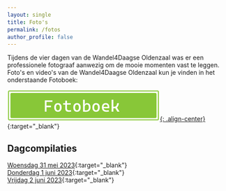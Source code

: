 ```yaml
---
layout: single
title: Foto's
permalink: /fotos
author_profile: false
---
```


Tijdens de vier dagen van de Wandel4Daagse Oldenzaal was er een professionele fotograaf aanwezig om de mooie momenten vast te leggen. Foto's en video's van de Wandel4Daagse Oldenzaal kun je vinden in het onderstaande Fotoboek:    
 
[![Fotoboek openen](/assets/images/Fotoboek.png){: .align-center}](https://1drv.ms/f/s!Ai7lIbtzabc-jTtMEaxlZDwbS8yU?e=g821Pq){:target="_blank"}  

## Dagcompilaties

[Woensdag 31 mei 2023](https://onedrive.live.com/?authkey=%21AEwRrGVkPBtLzJQ&cid=3EB76973BB21E52E&sb=size&sd=2&id=3EB76973BB21E52E%214514&parId=3EB76973BB21E52E%211726&o=OneUp){:target="_blank"}  
[Donderdag 1 juni 2023](https://onedrive.live.com/?authkey=%21AEwRrGVkPBtLzJQ&cid=3EB76973BB21E52E&id=3EB76973BB21E52E%214515&parId=3EB76973BB21E52E%211727&o=OneUp){:target="_blank"}  
[Vrijdag 2 juni 2023](https://onedrive.live.com/?authkey=%21AEwRrGVkPBtLzJQ&cid=3EB76973BB21E52E&id=3EB76973BB21E52E%214517&parId=3EB76973BB21E52E%211728&o=OneUp){:target="_blank"}  